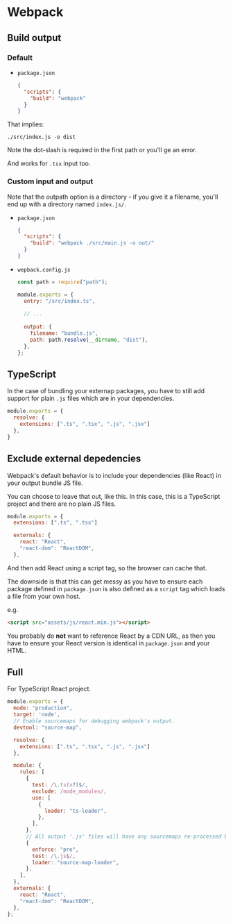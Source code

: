 # Webpack


## Build output

### Default

- `package.json`
    ```json
    {
      "scripts": {
        "build": "webpack"
      }
    }
    ```

That implies:

```
./src/index.js -o dist
```

Note the dot-slash is required in the first path or you'll ge an error.

And works for `.tsx` input too.

### Custom input and output

Note that the outpath option is a directory - if you give it a filename, you'll end up with a directory named `index.js/`.

- `package.json`
    ```json
    {
      "scripts": {
        "build": "webpack ./src/main.js -o out/"
      }
    }
    ```
- `wepback.config.js`
    ```javascript
    const path = require("path");

    module.exports = {
      entry: "/src/index.ts",
      
      // ...
      
      output: {
        filename: "bundle.js",
        path: path.resolve(__dirname, "dist"),
      },
    };
    ```


## TypeScript

In the case of bundling your externap packages, you have to still add support for plain `.js` files which are in your dependencies.

```javascript
module.exports = {
  resolve: {
    extensions: [".ts", ".tsx", ".js", ".jsx"]
  },
}
```


## Exclude external depedencies

Webpack's default behavior is to include your dependencies (like React) in your output bundle JS file.

You can choose to leave that out, like this. In this case, this is a TypeScript project and there are no plain JS files.

```javascript
module.exports = {
  extensions: [".ts", ".tsx"]

  externals: {
    react: "React",
    "react-dom": "ReactDOM",
  },
```

And then add React using a script tag, so the browser can cache that. 

The downside is that this can get messy as you have to ensure each package defined in `package.json` is also defined as a `script` tag which loads a file from your own host. 

e.g. 

```html
<script src="assets/js/react.min.js"></script>
```

You probably do **not** want to reference React by a CDN URL, as then you have to ensure your React version is identical in `package.json` and your HTML.
  
  
## Full

For TypeScript React project.

```javascript
module.exports = {
  mode: "production",
  target: 'node',
  // Enable sourcemaps for debugging webpack's output.
  devtool: "source-map",

  resolve: {
    extensions: [".ts", ".tsx", ".js", ".jsx"]
  },

  module: {
    rules: [
      {
        test: /\.ts(x?)$/,
        exclude: /node_modules/,
        use: [
          {
            loader: "ts-loader",
          },
        ],
      },
      // All output '.js' files will have any sourcemaps re-processed by 'source-map-loader'.
      {
        enforce: "pre",
        test: /\.js$/,
        loader: "source-map-loader",
      },
    ],
  },
  externals: {
    react: "React",
    "react-dom": "ReactDOM",
  },
};
```
